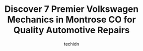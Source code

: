 ---
layout: ampstory
image: https://images.unsplash.com/photo-1635249477961-163809b2f764?ixlib=rb-4.0.3&ixid=MnwxMjA3fDB8MHxwaG90by1wYWdlfHx8fGVufDB8fHx8&auto=format&fit=crop&w=640&h=853&q=80
author: techidn
featured: false
description: Trust your vehicles maintenance and repairs to the 7 best Volkswagen Mechanic in Montrose CO, USA. With their extensive experience, cutting-edge technology, and commitment to customer satis
title: Discover 7 Premier Volkswagen Mechanics in Montrose CO for Quality Automotive Repairs
cover:
   title: Discover 7 Premier Volkswagen Mechanics in Montrose CO for Quality Automotive Repairs
   subtitle: Rickpate
   background: https://images.unsplash.com/photo-1635249477961-163809b2f764?ixlib=rb-4.0.3&ixid=MnwxMjA3fDB8MHxwaG90by1wYWdlfHx8fGVufDB8fHx8&auto=format&fit=crop&w=640&h=853&q=80

pages: 
 - layout: thirds
   top: <h1>#1 Mohrs Automotive</h1>
   bottom: "<p>Really nice people, diagnostics fine… but wow - hello price gouging; I havent seen anything like it quite frankly.  Went there for brake booster diagnostic and they </p>"
   background: https://www.knot35.com/toplist/wp-content/uploads/2023/06/best-volkswagen-mechanic-1-in-montrose-co-1685834242.jpeg
   backgroundblur: true
 - layout: thirds
   top: <h1>#2 A&A Auto Customs Tires & Wheels, LLC</h1>
   bottom: "<p>530 N Townsend Ave, Montrose, CO 81401, United States</p>"
   background: https://www.knot35.com/toplist/wp-content/uploads/2023/06/best-volkswagen-mechanic-2-in-montrose-co-1685834243.jpeg
   cta:
      link: https://www.knot35.com/toplist/discover-7-premier-volkswagen-mechanics-in-montrose-co-for-quality-automotive-repairs/
      text: Discover 7 Premier Volkswagen Mechanics in Montrose CO for Quality Automotive Repairs
 - layout: thirds
   top: <h1>#3 AATCO Transmission & Auto Repair</h1>
   bottom: "<p>2545 S Townsend Ave, Montrose, CO 81401, United States</p>"
   background: https://www.knot35.com/toplist/wp-content/uploads/2023/06/best-volkswagen-mechanic-3-in-montrose-co-1685834243.jpeg
   cta:
      link: https://www.knot35.com/toplist/discover-7-premier-volkswagen-mechanics-in-montrose-co-for-quality-automotive-repairs/
      text: Discover 7 Premier Volkswagen Mechanics in Montrose CO for Quality Automotive Repairs
 - layout: thirds
   top: <h1>#4 Diamond G Repair</h1>
   bottom: "<p>65790 Racine Rd Unit 3, Montrose, CO 81403, United States</p>"
   background: https://images.unsplash.com/photo-1510906594845-bc082582c8cc?ixlib=rb-4.0.3&ixid=MnwxMjA3fDB8MHxwaG90by1wYWdlfHx8fGVufDB8fHx8&auto=format&fit=crop&w=640&h=853&q=80
   cta:
      link: https://www.knot35.com/toplist/discover-7-premier-volkswagen-mechanics-in-montrose-co-for-quality-automotive-repairs/
      text: Discover 7 Premier Volkswagen Mechanics in Montrose CO for Quality Automotive Repairs
 - layout: thirds
   top: <h1>#5 Schoonovers Auto Center</h1>
   bottom: "<p>21975 US-550, Montrose, CO 81403, United States</p>"
   background: https://images.unsplash.com/photo-1518640467707-6811f4a6ab73?ixlib=rb-4.0.3&ixid=MnwxMjA3fDB8MHxwaG90by1wYWdlfHx8fGVufDB8fHx8&auto=format&fit=crop&w=640&h=853&q=80
   cta:
      link: https://www.knot35.com/toplist/discover-7-premier-volkswagen-mechanics-in-montrose-co-for-quality-automotive-repairs/
      text: Discover 7 Premier Volkswagen Mechanics in Montrose CO for Quality Automotive Repairs
 - layout: thirds
   top: <h1>#6 RPM Automotive</h1>
   bottom: "<p>2180 E Main St, Montrose, CO 81401, United States</p>"
   background: https://images.unsplash.com/photo-1580610447943-1bfbef5efe07?ixlib=rb-4.0.3&ixid=MnwxMjA3fDB8MHxwaG90by1wYWdlfHx8fGVufDB8fHx8&auto=format&fit=crop&w=640&h=853&q=80
   cta:
      link: https://www.knot35.com/toplist/discover-7-premier-volkswagen-mechanics-in-montrose-co-for-quality-automotive-repairs/
      text: Discover 7 Premier Volkswagen Mechanics in Montrose CO for Quality Automotive Repairs
 - layout: thirds
   top: <h1>#7 R&J Automotive</h1>
   bottom: "<p>1029 Colorado Ave, Montrose, CO 81401, United States</p>"
   background: https://images.unsplash.com/photo-1595364397663-fca4f075d796?ixlib=rb-4.0.3&ixid=MnwxMjA3fDB8MHxwaG90by1wYWdlfHx8fGVufDB8fHx8&auto=format&fit=crop&w=640&h=853&q=80
   cta:
      link: https://www.knot35.com/toplist/discover-7-premier-volkswagen-mechanics-in-montrose-co-for-quality-automotive-repairs/
      text: Discover 7 Premier Volkswagen Mechanics in Montrose CO for Quality Automotive Repairs
 - layout: thirds
   middle: Continue reading...
   background: https://images.unsplash.com/photo-1618005182384-a83a8bd57fbe?ixlib=rb-4.0.3&ixid=MnwxMjA3fDB8MHxwaG90by1wYWdlfHx8fGVufDB8fHx8&auto=format&fit=crop&w=640&h=853&q=80
   cta:
      link: https://www.knot35.com/toplist/discover-7-premier-volkswagen-mechanics-in-montrose-co-for-quality-automotive-repairs/
      text: Discover 7 Premier Volkswagen Mechanics in Montrose CO for Quality Automotive Repairs
      
---